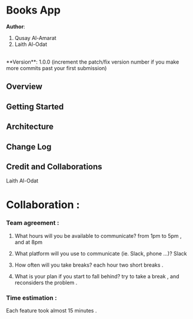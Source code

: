 # Books App

**Author**: 
1. Qusay Al-Amarat
2. Laith Al-Odat
<br>
**Version**: 1.0.0 (increment the patch/fix version number if you make more commits past your first submission)

## Overview
<!-- Provide a high level overview of what this application is and why you are building it, beyond the fact that it's an assignment for this class. (i.e. What's your problem domain?) -->

## Getting Started
<!-- What are the steps that a user must take in order to build this app on their own machine and get it running? -->

## Architecture
<!-- Provide a detailed description of the application design. What technologies (languages, libraries, etc) you're using, and any other relevant design information. -->

## Change Log
<!-- Use this area to document the iterative changes made to your application as each feature is successfully implemented. Use time stamps. Here's an example:

01-01-2001 4:59pm - Application now has a fully-functional express server, with a GET route for the location resource. -->

## Credit and Collaborations
Laith Al-Odat


# Collaboration :

### Team agreement : 

1. What hours will you be available to communicate? 
from 1pm to 5pm  , and at 8pm 

2. What platform will you use to communicate (ie. Slack, phone …)? 
Slack

3. How often will you take breaks?
each hour two short breaks .

4. What is your plan if you start to fall behind? 
try to take a break , and reconsiders the problem .


### Time estimation :
Each feature took almost 15 minutes .